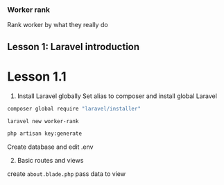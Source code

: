 ### Worker rank
Rank worker by what they really do

## Lesson 1: Laravel introduction
# Lesson 1.1
1. Install Laravel globally
Set alias to composer and install global Laravel
```bash
composer global require "laravel/installer"
```

```bash
laravel new worker-rank
```

```bash
php artisan key:generate
```

Create database and edit .env

2. Basic routes and views

create `about.blade.php`
pass data to view
